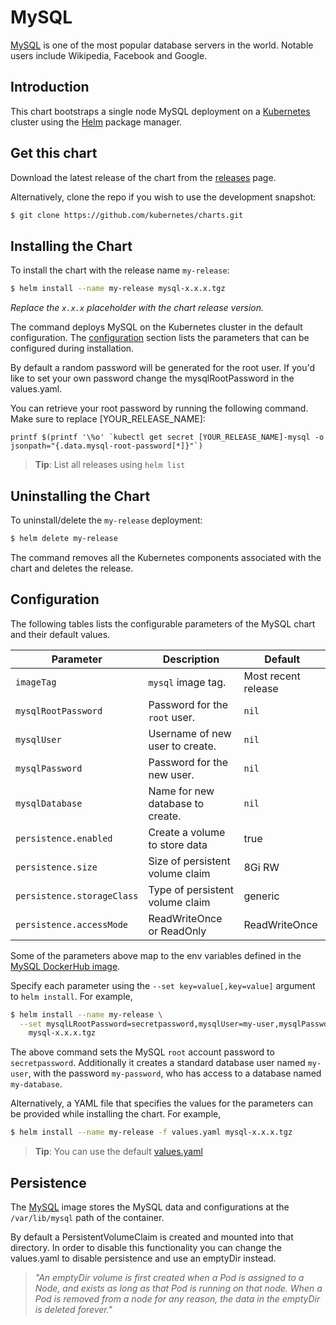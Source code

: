 # MySQL

[MySQL](https://MySQL.org) is one of the most popular database servers in the world. Notable users include Wikipedia, Facebook and Google.

## Introduction

This chart bootstraps a single node MySQL deployment on a [Kubernetes](http://kubernetes.io) cluster using the [Helm](https://helm.sh) package manager.

## Get this chart

Download the latest release of the chart from the [releases](../../../releases) page.

Alternatively, clone the repo if you wish to use the development snapshot:

```bash
$ git clone https://github.com/kubernetes/charts.git
```

## Installing the Chart

To install the chart with the release name `my-release`:

```bash
$ helm install --name my-release mysql-x.x.x.tgz
```

*Replace the `x.x.x` placeholder with the chart release version.*

The command deploys MySQL on the Kubernetes cluster in the default configuration. The [configuration](#configuration) section lists the parameters that can be configured during installation.

By default a random password will be generated for the root user. If you'd like to set your own password change the mysqlRootPassword
in the values.yaml.

You can retrieve your root password by running the following command. Make sure to replace [YOUR_RELEASE_NAME]:

    printf $(printf '\%o' `kubectl get secret [YOUR_RELEASE_NAME]-mysql -o jsonpath="{.data.mysql-root-password[*]}"`)

> **Tip**: List all releases using `helm list`

## Uninstalling the Chart

To uninstall/delete the `my-release` deployment:

```bash
$ helm delete my-release
```

The command removes all the Kubernetes components associated with the chart and deletes the release.

## Configuration

The following tables lists the configurable parameters of the MySQL chart and their default values.

|       Parameter       |           Description            |                         Default                          |
|-----------------------|----------------------------------|----------------------------------------------------------|
| `imageTag`            | `mysql` image tag.     | Most recent release                                      |
| `mysqlRootPassword` | Password for the `root` user.    | `nil`                                                    |
| `mysqlUser`         | Username of new user to create.  | `nil`                                                    |
| `mysqlPassword`     | Password for the new user.       | `nil`                                                    |
| `mysqlDatabase`     | Name for new database to create. | `nil`                                                    |
| `persistence.enabled`      | Create a volume to store data    | true                                              |
|  `persistence.size`         | Size of persistent volume claim | 8Gi RW                                            |
|  `persistence.storageClass`         | Type of persistent volume claim | generic                                            |
|  `persistence.accessMode`         | ReadWriteOnce or ReadOnly | ReadWriteOnce                                             |

Some of the parameters above map to the env variables defined in the [MySQL DockerHub image](https://hub.docker.com/_/mysql/).

Specify each parameter using the `--set key=value[,key=value]` argument to `helm install`. For example,

```bash
$ helm install --name my-release \
  --set mysqlLRootPassword=secretpassword,mysqlUser=my-user,mysqlPassword=my-password,mysqlDatabase=my-database \
    mysql-x.x.x.tgz
```

The above command sets the MySQL `root` account password to `secretpassword`. Additionally it creates a standard database user named `my-user`, with the password `my-password`, who has access to a database named `my-database`.

Alternatively, a YAML file that specifies the values for the parameters can be provided while installing the chart. For example,

```bash
$ helm install --name my-release -f values.yaml mysql-x.x.x.tgz
```

> **Tip**: You can use the default [values.yaml](values.yaml)

## Persistence

The  [MySQL](https://hub.docker.com/_/mysql/) image stores the MySQL data and configurations at the `/var/lib/mysql` path of the container.

By default a PersistentVolumeClaim is created and mounted into that directory. In order to disable this functionality
you can change the values.yaml to disable persistence and use an emptyDir instead.

> *"An emptyDir volume is first created when a Pod is assigned to a Node, and exists as long as that Pod is running on that node. When a Pod is removed from a node for any reason, the data in the emptyDir is deleted forever."*
